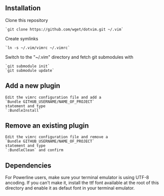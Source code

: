 ## Installation

Clone this repository

    `git clone https://github.com/wget/dotvim.git ~/.vim`

Create symlinks

    `ln -s ~/.vim/vimrc ~/.vimrc`

Switch to the "~/.vim" directory and fetch git submodules with

    `git submodule init`
    `git submodule update`

## Add a new plugin

    Edit the vimrc configuration file and add a 
    `Bundle GITHUB_USERNAME/NAME_OF_PROJECT`
    statement and type
    `:BundleInstall`

## Remove an existing plugin

    Edit the vimrc configuration file and remove a 
    `Bundle GITHUB_USERNAME/NAME_OF_PROJECT`
    statement and type
    `:BundleClean` and confirm
    
## Dependencies
    
For Powerline users, make sure your terminal emulator is using UTF-8 ancoding.
If you can't make it, install the ttf font available at the root 
of this directory and enable it as defaut font in your terminal emulator.
